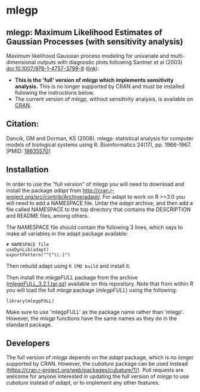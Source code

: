# mlegp 

## mlegp: Maximum Likelihood Estimates of Gaussian Processes (with sensitivity analysis)

Maximum likelihood Gaussian process modeling for univariate and multi-dimensional outputs with diagnostic plots following Santner et al (2003) <doi:10.1007/978-1-4757-3799-8> ([link](http://link-springer-com-443.webvpn.fjmu.edu.cn/book/10.1007%2F978-1-4757-3799-8)). 

- **This is the 'full' version of *mlegp* which implements sensitivity analysis.** This is no longer supported by CRAN and must be installed following the instructions below.
- The current version of *mlegp*, without sensitivity analysis, is available on [CRAN](https://cran.r-project.org/web/packages/mlegp/index.html). 

## Citation:

Dancik, GM and Dorman, KS (2008). mlegp: statistical analysis for
computer models of biological systems using R. Bioinformatics 24(17),
pp. 1966-1967. \[PMID: [18635570](http://www.ncbi.nlm.nih.gov/pubmed/18635570)\]

## Installation
 
In order to use the "full version" of mlegp you will need to download and install the package *adapt* from http://cran.r-project.org/src/contrib/Archive/adapt/. For adapt to work on R >=3.0 you will need to add a NAMESPACE file. Untar the *adapt* archive, and then add a file called NAMESPACE to the top directory that contains the DESCRIPTION and README files, among others.
 
The NAMESPACE file should contain the following 3 lines, which says to make all variables in the adapt package available:
 
~~~
# NAMESPACE file
useDynLib(adapt)
exportPattern("^[^\\.]")
~~~

Then rebuild adapt using `R CMD build` and install it. 

Then install the *mlegpFULL* package from the archive ([mlegpFULL_3.2.1.tar.gz](https://github.com/gdancik/mlegpFULL/raw/main/mlegpFULL_3.2.1.tar.gz)) available on this repository. Note that from within R you will load the full *mlegp* package (*mlegpFULL*) using the following:
 
~~~ 
library(mlegpFULL)
~~~

Make sure to use 'mlegpFULL' as the package name rather than 'mlegp'. However, the *mlegp* functions have the same names as they do in the standard package.

## Developers

The full version of *mlegp* depends on the *adapt* package, which is no longer supported by CRAN. However, the *cubature* package can be used instead (https://cran.r-project.org/web/packages/cubature/?/). Pull requests are welcome for anyone interested in updating the full version of *mlegp* to use *cubature* instead of *adapt*, or to implement any other features.
